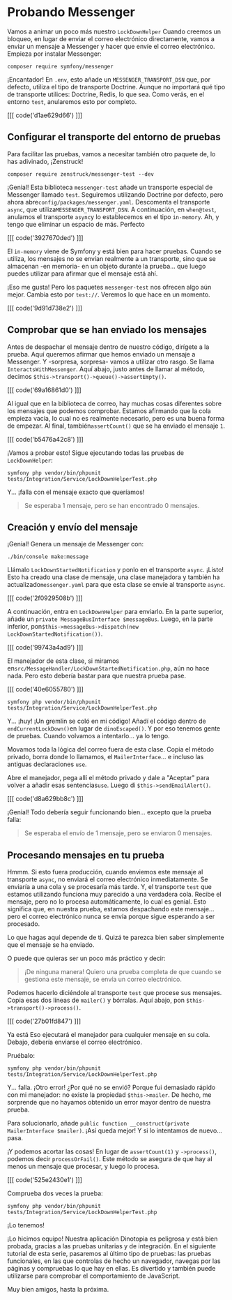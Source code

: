 # Probando Messenger

Vamos a animar un poco más nuestro `LockDownHelper` Cuando creemos un bloqueo, en lugar de enviar el correo electrónico directamente, vamos a enviar un mensaje a Messenger y hacer que envíe el correo electrónico. Empieza por instalar Messenger:

```terminal
composer require symfony/messenger
```

¡Encantador! En `.env`, esto añade un `MESSENGER_TRANSPORT_DSN` que, por defecto, utiliza el tipo de transporte Doctrine. Aunque no importará qué tipo de transporte utilices: Doctrine, Redis, lo que sea. Como verás, en el entorno `test`, anularemos esto por completo.

[[[ code('d1ae629d66') ]]]

## Configurar el transporte del entorno de pruebas

Para facilitar las pruebas, vamos a necesitar también otro paquete de, lo has adivinado, ¡Zenstruck! 

```terminal
composer require zenstruck/messenger-test --dev
```

¡Genial! Esta biblioteca `messenger-test` añade un transporte especial de Messenger llamado `test`. Seguiremos utilizando Doctrine por defecto, pero ahora abre`config/packages/messenger.yaml`. Descomenta el transporte `async`, que utiliza`MESSENGER_TRANSPORT_DSN`. A continuación, en `when@test`, anulamos el transporte `async`y lo establecemos en el tipo `in-memory`. Ah, y tengo que eliminar un espacio de más. Perfecto

[[[ code('3927670ded') ]]]

El `in-memory` viene de Symfony y está bien para hacer pruebas. Cuando se utiliza, los mensajes no se envían realmente a un transporte, sino que se almacenan -en memoria- en un objeto durante la prueba... que luego puedes utilizar para afirmar que el mensaje está ahí.

¡Eso me gusta! Pero los paquetes `messenger-test` nos ofrecen algo aún mejor. Cambia esto por `test://`. Veremos lo que hace en un momento.

[[[ code('9d91d738e2') ]]]

## Comprobar que se han enviado los mensajes

Antes de despachar el mensaje dentro de nuestro código, dirígete a la prueba. Aquí queremos afirmar que hemos enviado un mensaje a Messenger. Y -sorpresa, sorpresa- vamos a utilizar otro rasgo. Se llama `InteractsWithMessenger`. Aquí abajo, justo antes de llamar al método, decimos `$this->transport()->queue()->assertEmpty()`.

[[[ code('69a16861d0') ]]]

Al igual que en la biblioteca de correo, hay muchas cosas diferentes sobre los mensajes que podemos comprobar. Estamos afirmando que la cola empieza vacía, lo cual no es realmente necesario, pero es una buena forma de empezar. Al final, también`assertCount()` que se ha enviado el mensaje `1`.

[[[ code('b5476a42c8') ]]]

¡Vamos a probar esto! Sigue ejecutando todas las pruebas de `LockDownHelper`:

```terminal-silent
symfony php vendor/bin/phpunit tests/Integration/Service/LockDownHelperTest.php
```

Y... ¡falla con el mensaje exacto que queríamos!

> Se esperaba 1 mensaje, pero se han encontrado 0 mensajes.

## Creación y envío del mensaje

¡Genial! Genera un mensaje de Messenger con:

```terminal
./bin/console make:message
```

Llámalo `LockDownStartedNotification` y ponlo en el transporte `async`. 
¡Listo! Esto ha creado una clase de mensaje, una clase manejadora y también ha actualizado`messenger.yaml` para que esta clase se envíe al transporte `async`.

[[[ code('2f0929508b') ]]]

A continuación, entra en `LockDownHelper` para enviarlo. En la parte superior, añade un `private MessageBusInterface $messageBus`. Luego, en la parte inferior, pon`$this->messageBus->dispatch(new LockDownStartedNotification())`.

[[[ code('99743a4ad9') ]]]

El manejador de esta clase, si miramos en`src/MessageHandler/LockDownStartedNotification.php`, aún no hace nada. Pero esto debería bastar para que nuestra prueba pase.

[[[ code('40e6055780') ]]]

```terminal-silent
symfony php vendor/bin/phpunit tests/Integration/Service/LockDownHelperTest.php
```

Y... ¡huy! ¡Un gremlin se coló en mi código! Añadí el código dentro de `endCurrentLockDown()`en lugar de `dinoEscaped()`. Y por eso tenemos gente de pruebas. Cuando volvamos a intentarlo... ya lo tengo.

Movamos toda la lógica del correo fuera de esta clase. Copia el método privado, borra donde lo llamamos, el `MailerInterface`... e incluso las antiguas declaraciones `use`.

Abre el manejador, pega allí el método privado y dale a "Aceptar" para volver a añadir esas sentencias`use`. Luego di `$this->sendEmailAlert()`.

[[[ code('d8a629bb8c') ]]]

¡Genial! Todo debería seguir funcionando bien... excepto que la prueba falla:

> Se esperaba el envío de 1 mensaje, pero se enviaron 0 mensajes.

## Procesando mensajes en tu prueba

Hmmm. Si esto fuera producción, cuando enviemos este mensaje al transporte `async`, no enviará el correo electrónico inmediatamente. Se enviaría a una cola y se procesaría más tarde. Y, el transporte `test` que estamos utilizando funciona muy parecido a una verdadera cola. Recibe el mensaje, pero no lo procesa automáticamente, lo cual es genial. Esto significa que, en nuestra prueba, estamos despachando este mensaje... pero el correo electrónico nunca se envía porque sigue esperando a ser procesado.

Lo que hagas aquí depende de ti. Quizá te parezca bien saber simplemente que el mensaje se ha enviado.

O puede que quieras ser un poco más práctico y decir:

> ¡De ninguna manera! Quiero una prueba completa de que cuando se gestiona este mensaje, se envía
> un correo electrónico.

Podemos hacerlo diciéndole al transporte `test` que procese sus mensajes. Copia esas dos líneas de `mailer()` y bórralas. Aquí abajo, pon `$this->transport()->process()`.

[[[ code('27b01fd847') ]]]

Ya está Eso ejecutará el manejador para cualquier mensaje en su cola. Debajo, debería enviarse el correo electrónico.

Pruébalo:

```terminal-silent
symfony php vendor/bin/phpunit tests/Integration/Service/LockDownHelperTest.php
```

Y... falla. ¡Otro error! ¿Por qué no se envió? Porque fui demasiado rápido con mi manejador: no existe la propiedad `$this->mailer`. De hecho, me sorprende que no hayamos obtenido un error mayor dentro de nuestra prueba.

Para solucionarlo, añade `public function __construct(private MailerInterface $mailer)`. ¡Así queda mejor! Y si lo intentamos de nuevo... pasa.

¡Y podemos acortar las cosas! En lugar de `assertCount(1)` y `->process()`, podemos decir `processOrFail()`. Este método se asegura de que hay al menos un mensaje que procesar, y luego lo procesa.

[[[ code('525e2430e1') ]]]

Comprueba dos veces la prueba:

```terminal-silent
symfony php vendor/bin/phpunit tests/Integration/Service/LockDownHelperTest.php
```

¡Lo tenemos!

¡Lo hicimos equipo! Nuestra aplicación Dinotopia es peligrosa y está bien probada, gracias a las pruebas unitarias y de integración. En el siguiente tutorial de esta serie, pasaremos al último tipo de pruebas: las pruebas funcionales, en las que controlas de hecho un navegador, navegas por las páginas y compruebas lo que hay en ellas. Es divertido y también puede utilizarse para comprobar el comportamiento de JavaScript.

Muy bien amigos, hasta la próxima.
